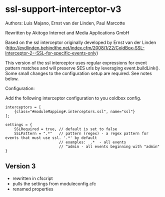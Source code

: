 # ssl-support-interceptor-v3

Authors: Luis Majano, Ernst van der Linden, Paul Marcotte

Rewritten by Akitogo Internet and Media Applications GmbH

Based on the ssl interceptor originally developed by Ernst van der Linden 
(http://evdlinden.behindthe.net/index.cfm/2008/1/22/ColdBox-SSL-Interceptor-2--SSL-for-specific-events-only) 

This version of the ssl interceptor uses regular expressions for event pattern matches
and will preserve SES urls by leveraging event.buildLink().  Some small changes to the
configuration setup are required.  See notes below.

Configuration:

Add the following interceptor configuration to you coldbox config.

```
interceptors = [
    {class="#moduleMapping#.interceptors.ssl", name="ssl"}
];
```

```
settings = {
    SSLRequired = true, // default is set to false
    SSLPattern = ".*"   // pattern (regex) - a regex pattern for events that must use ssl. '.*' by default
                        // examples:  .*  - all events
                        // ^admin - all events beginning with "admin"
}
```

## Version 3
 - rewritten in cfscript
 - pulls the settings from moduleconfig.cfc
 - renamed properties
